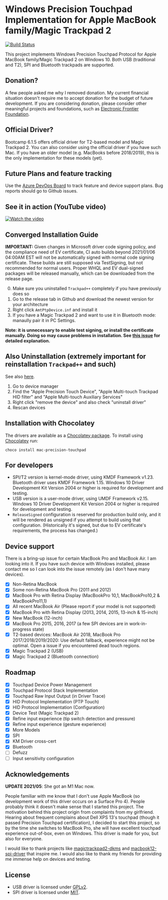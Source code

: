 # Windows Precision Touchpad Implementation for Apple MacBook family/Magic Trackpad 2

[![Build Status](https://ligstd.visualstudio.com/_apis/public/build/definitions/7694e0d0-94e3-4fd2-b39a-ecd261e1ba2e/22/badge)](https://ligstd.visualstudio.com/Apple%20PTP%20Trackpad/_build?definitionId=22)

This project implements Windows Precision Touchpad Protocol for Apple MacBook family/Magic Trackpad 2 on Windows 10. Both USB (traditional and T2), SPI and Bluetooth trackpads are supported.

## Donation?

A few people asked me why I removed donation. My current financial situation doesn't require me to accept donation for the budget of future development. If you are considering donation, please consider other meaningful projects and foundations, such as [Electronic Frontier Foundation](https://www.eff.org/).

## Official Driver?

Bootcamp 6.1.5 offers official driver for T2-based model and Magic Trackpad 2. You can also consider using the official driver if you have such Mac. If you have an older model (e.g. MacBooks before 2018/2019), this is the only implementation for these models (yet). 

## Future Plans and feature tracking

Use the [Azure DevOps Board](https://ligstd.visualstudio.com/Apple%20PTP%20Trackpad/_workitems/) to track feature and device support plans. Bug reports should go to Github issues.

## See it in action (YouTube video)

[![Watch the video](https://img.youtube.com/vi/-GWlfw7omdo/hqdefault.jpg)](https://youtu.be/-GWlfw7omdo)

## Converged Installation Guide

**IMPORTANT:** Given changes in Microsoft driver code signing policy, and the compliance need of EV certificate, CI auto builds beyond 2021/01/06 04:00AM EST will not be automatically signed with normal code signing certificate. These builds are still supposed via TestSigning, but not recommended for normal users. Proper WHQL and EV dual-signed packages will be released manually, which can be downloaded from the release page.

0. Make sure you uninstalled `Trackpad++` completely if you have previously does so
1. Go to the release tab in Github and download the newest version for your architecture
2. Right click `AmtPtpDevice.inf` and install it
3. If you have a Magic Trackpad 2 and want to use it in Bluetooth mode: manaully pair it in PC Settings.

**Note: it is unnecessary to enable test signing, or install the certificate manually. Doing so may cause problems in installation. See [this issue](https://github.com/imbushuo/mac-precision-touchpad/issues/228#issuecomment-538689587) for detailed explanation.**

## Also Uninstallation (extremely important for reinstallation `Trackpad++` and such)

See also [here](https://magicutilities.net/magic-trackpad/help/mac-precision-touchpad-driver-installed).

1. Go to device manager
2. Find the "Apple Precision Touch Device", "Apple Multi-touch Trackpad HID filter" and "Apple Multi-touch Auxiliary Services"
3. Right click "remove the device" and also check "uninstall driver"
4. Rescan devices

## Installation with Chocolatey

The drivers are available as a [Chocolatey package](https://chocolatey.org/packages/mac-precision-touchpad/). To install using [Chocolatey](https://chocolatey.org) run:

```
choco install mac-precision-touchpad
```

## For developers

- SPI/T2 version is kernel-mode driver, using KMDF Framework v1.23. Bluetooth driver uses KMDF Framework 1.15. Windows 10 Driver Development Kit Version 2004 or higher is required for development and testing.
- USB version is a user-mode driver, using UMDF Framework v2.15. Windows 10 Driver Development Kit Version 2004 or higher is required for development and testing.
- `ReleaseSigned` configuration is reserved for production build only, and it will be rendered as unsigned if you attempt to build using that configuration. (Historically it's signed, but due to EV certificate's requirements, the process has changed.)

## Device support

There is a bring-up issue for certain MacBook Pro and MacBook Air. I am looking into it. If you have such device with Windows installed, please contact me so I can look into the issue remotely (as I don't have many devices).

- [x] Non-Retina MacBook 
- [x] Some non-Retina MacBook Pro (2011 and 2012)
- [x] MacBook Pro with Retina Display (MacBookPro 10,1, MacBookPro10,2 & MacBookPro11,1)
- [x] All recent MacBook Air (Please report if your model is not supported)
- [x] MacBook Pro with Retina Display (2013, 2014, 2015, 13-inch & 15-inch)
- [x] New MacBook (12-inch)
- [x] MacBook Pro 2015, 2016, 2017 (a few SPI devices are in work-in-progress state)
- [x] T2-based devices: MacBook Air 2018, MacBook Pro 2017/2018/2019/2020: Use default fallback, experience might not be optimal. Open a issue if you encountered dead touch regions.
- [x] Magic Trackpad 2 (USB)
- [x] Magic Trackpad 2 (Bluetooth connection)

## Roadmap

- [x] Touchpad Device Power Management
- [x] Touchpad Protocol Stack Implementation
- [x] Touchpad Raw Input Output (in Driver Trace)
- [x] HID Protocol Implementation (PTP Touch)
- [x] HID Protocol Implementation (Configuration)
- [x] Device Test (Magic Trackpad 2)
- [x] Refine input experience (tip switch detection and pressure)
- [x] Refine input experience (gesture experience)
- [x] More Models
- [x] SPI
- [x] KM Driver cross-cert
- [x] Bluetooth
- [ ] Defuzz
- [ ] Input sensitivity configuration

## Acknowledgements

**UPDATE 2021/05**: She got an M1 Mac now.

People familiar with me know that I don't use Apple MacBook (so development work of this driver occurs on a Surface Pro 4). People probably think it doesn't make sense that I started this project. The motivation behind this project origin from complaints from my girlfriend. Hearing about frequent complains about Dell XPS 13's touchpad (though it passed Precision Touchpad certification), I decided to start this project, so by the time she switches to MacBook Pro, she will have excellent touchpad experience out-of-box, even on Windows. This driver is made for you, but also for everyone.

I would like to thank projects like [magictrackpad2-dkms](https://github.com/robbi5/magictrackpad2-dkms) and [macbook12-spi-driver](https://github.com/cb22/macbook12-spi-driver) that inspire me. I would also like to thank my friends for providing me immense help on devices and testing.
 
## License

- USB driver is licensed under [GPLv2](LICENSE-GPL.md).
- SPI driver is licensed under [MIT](LICENSE-MIT.md).

